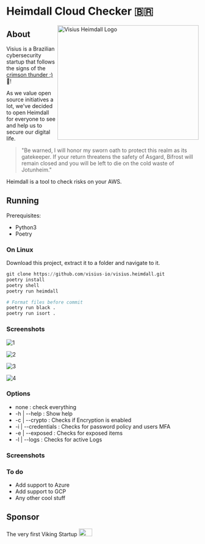 # Heimdall Cloud Checker :brazil:

<img align="right" height="300" width="370" src="https://user-images.githubusercontent.com/6532445/124816083-7642fc80-df3e-11eb-8b43-e59216187730.png" alt="Visius Heimdall Logo">

## About
Visius is a Brazilian cybersecurity startup that follows the signs of the [crimson thunder ;)](https://www.youtube.com/watch?v=SMkMp0oAL7E) :guitar:!

As we value open source initiatives a lot, we've decided to open Heimdall for everyone to see and help us to secure our digital life.
> "Be warned, I will honor my sworn oath to protect this realm as its gatekeeper. If your return threatens the safety of Asgard, Bifrost will remain closed and you will be left to die on the cold waste of Jotunheim."


Heimdall is a tool to check risks on your AWS.

## Running

Prerequisites:

- Python3
- Poetry

### On Linux

Download this project, extract it to a folder and navigate to it.

```python
git clone https://github.com/visius-io/visius.heimdall.git
poetry install
poetry shell
poetry run heimdall

# Format files before commit
poetry run black .
poetry run isort .
```

### Screenshots
![1](https://user-images.githubusercontent.com/67867099/125287076-e2cd4b00-e2f2-11eb-890f-889c0f294b59.jpeg)

![2](https://user-images.githubusercontent.com/67867099/125287099-e82a9580-e2f2-11eb-9234-5435941f2ed9.jpeg)

![3](https://user-images.githubusercontent.com/67867099/125287120-ec56b300-e2f2-11eb-8d46-3b9d13692abf.jpeg)

![4](https://user-images.githubusercontent.com/67867099/125287129-ef51a380-e2f2-11eb-8c3c-206246e34e3d.jpeg)


### Options

- none : check everything
- -h | --help : Show help
- -c | --crypto : Checks if Encryption is enabled
- -i | --credentials : Checks for password policy and users MFA
- -e | --exposed : Checks for exposed items
- -l | --logs : Checks for active Logs

### Screenshots

### To do
- Add support to Azure
- Add support to GCP
- Any other cool stuff

## Sponsor

The very first Viking Startup <img src='https://user-images.githubusercontent.com/6532445/124814004-de441380-df3b-11eb-918b-5541936155be.png'  width="35" height="20">
